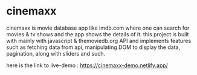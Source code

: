 # cinemaxx

cinemaxx is movie database app like imdb.com where one can search for movies & tv shows and the app shows the details of it.
this project is built with mainly with javascript & themoviedb.org API and implements features such as fetching data from api, manipulating DOM to display the data, pagination, along with sliders and such.

here is the link to live-demo : https://cinemaxx-demo.netlify.app/
